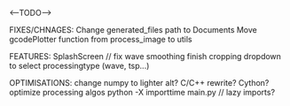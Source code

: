 <--TODO-->

FIXES/CHNAGES:
    Change generated_files path to Documents
    Move gcodePlotter function from process_image to utils

FEATURES:
    SplashScreen //
    fix wave smoothing
    finish cropping
    dropdown to select processingtype (wave, tsp...)

OPTIMISATIONS:
    change numpy to lighter alt?
    C/C++ rewrite?
    Cython?
    optimize processing algos
    python -X importtime main.py //
        lazy imports?
